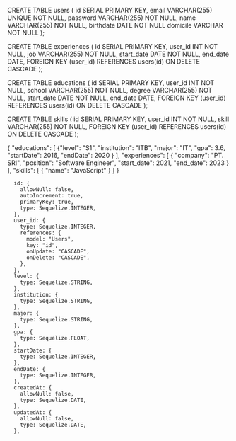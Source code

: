 CREATE TABLE users (
id SERIAL PRIMARY KEY,
email VARCHAR(255) UNIQUE NOT NULL,
password VARCHAR(255) NOT NULL,
name VARCHAR(255) NOT NULL,
birthdate DATE NOT NULL
domicile VARCHAR NOT NULL
);

CREATE TABLE experiences (
id SERIAL PRIMARY KEY,
user_id INT NOT NULL,
job VARCHAR(255) NOT NULL,
start_date DATE NOT NULL,
end_date DATE,
FOREIGN KEY (user_id) REFERENCES users(id) ON DELETE CASCADE
);

CREATE TABLE educations (
id SERIAL PRIMARY KEY,
user_id INT NOT NULL,
school VARCHAR(255) NOT NULL,
degree VARCHAR(255) NOT NULL,
start_date DATE NOT NULL,
end_date DATE,
FOREIGN KEY (user_id) REFERENCES users(id) ON DELETE CASCADE
);

CREATE TABLE skills (
id SERIAL PRIMARY KEY,
user_id INT NOT NULL,
skill VARCHAR(255) NOT NULL,
FOREIGN KEY (user_id) REFERENCES users(id) ON DELETE CASCADE
);

{
"educations": [
{"level": "S1", "institution": "ITB", "major": "IT", "gpa": 3.6, "startDate": 2016, "endDate": 2020 }
],
"experiences": [
{ "company": "PT. SRI", "position": "Software Engineer", "start_date": 2021, "end_date": 2023 }
],
"skills": [
{ "name": "JavaScript" }
]
}

      id: {
        allowNull: false,
        autoIncrement: true,
        primaryKey: true,
        type: Sequelize.INTEGER,
      },
      user_id: {
        type: Sequelize.INTEGER,
        references: {
          model: "Users",
          key: "id",
          onUpdate: "CASCADE",
          onDelete: "CASCADE",
        },
      },
      level: {
        type: Sequelize.STRING,
      },
      institution: {
        type: Sequelize.STRING,
      },
      major: {
        type: Sequelize.STRING,
      },
      gpa: {
        type: Sequelize.FLOAT,
      },
      startDate: {
        type: Sequelize.INTEGER,
      },
      endDate: {
        type: Sequelize.INTEGER,
      },
      createdAt: {
        allowNull: false,
        type: Sequelize.DATE,
      },
      updatedAt: {
        allowNull: false,
        type: Sequelize.DATE,
      },
